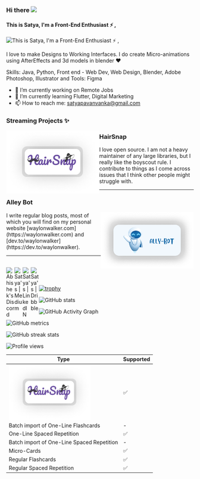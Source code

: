 ### Hi there  <img src="https://media.giphy.com/media/hvRJCLFzcasrR4ia7z/giphy.gif" width="25px">
####  This is Satya, I'm a Front-End Enthusiast ⚡ ,
![ This is Satya, I'm a Front-End Enthusiast ⚡ ,](https://i.pinimg.com/originals/e4/26/70/e426702edf874b181aced1e2fa5c6cde.gif)

I love to make Designs to Working Interfaces. I do create Micro-animations using AfterEffects and 3d models in blender ♥

Skills: Java, Python, Front end - Web Dev, Web Design, Blender, Adobe Photoshop, Illustrator and Tools: Figma

- 🔭 I’m currently working on Remote Jobs 
- 🌱 I’m currently learning Flutter, Digital Marketing 
- 📫 How to reach me: satyapavanvanka@gmail.com 

 ### Streaming Projects ✨
 <p>
  <a href="https://hairsnap.pages.dev"><img width="250" align='left' src="https://raw.githubusercontent.com/its-me-satya/its-me-satya/main/Frame%201.png"></img></a>
  
</p>
 
### HairSnap

I love open source.  I am not a heavy maintainer of any large libraries, but I really like the boyscout rule.  I contribute to things as I come across issues that I think other people might struggle with.

 --- 

### Alley Bot

<p>
  <a href="https://waylonwalker.com/latest"><img width="250" align='right' src="https://raw.githubusercontent.com/its-me-satya/its-me-satya/main/ally.png"></a>
</p>
I write regular blog posts, most of which you will find on my personal website [waylonwalker.com](https://waylonwalker.com) and [dev.to/waylonwalker](https://dev.to/waylonwalker).


 --- 
<br>
<a href="https://instagram.com/alphaagram">
  <img align="left" alt="Abhishek's Discord" width="22px" src="https://upload.wikimedia.org/wikipedia/commons/thumb/e/e7/Instagram_logo_2016.svg/1200px-Instagram_logo_2016.svg.png" />
</a>
<a href="https://medium.com/satyapavanvanka">
  <img align="left" alt="Satya's | Medium" width="22px" src="https://cdns.iconmonstr.com/wp-content/assets/preview/2018/240/iconmonstr-medium-1.png" />
</a>
<a href="https://www.linkedin.com/in/satya-pavan-vanka-a86657170/">
  <img align="left" alt="Satya's | LinkedIN" width="22px" src="https://raw.githubusercontent.com/peterthehan/peterthehan/master/assets/linkedin.svg" />
</a>
<a href="https://dribbble.com/satyapavanvanka">
  <img align="left" alt="Satya's | Dribbble" width="22px" src="https://seeklogo.com/images/D/dribbble-logo-143FF96D65-seeklogo.com.png" />
</a>


<br/>
                                                                          <br>

[![trophy](https://github-profile-trophy.vercel.app/?username=its-me-satya)](https://github.com/ryo-ma/github-profile-trophy)

![GitHub stats](https://github-readme-stats.vercel.app/api?username=its-me-satya&show_icons=true&count_private=true)  

![GitHub Activity Graph](https://activity-graph.herokuapp.com/graph?username=its-me-satya)  

![GitHub metrics](https://metrics.lecoq.io/its-me-satya)  

![GitHub streak stats](https://github-readme-streak-stats.herokuapp.com/?user=its-me-satya)  

![Profile views](https://gpvc.arturio.dev/its-me-satya)  

<script src="https://gist.github.com/tterb/1e12ddb9af04931e8e5ba634778b283c.js"></script>

| Type  | Supported |
| ------------- | ------------- |
| <img align="left" alt="Abhishek's Discord" width="220px" src="https://raw.githubusercontent.com/its-me-satya/its-me-satya/main/Frame%201.png" />  | ✅ |
| Batch import of One-Line Flashcards | - |
| One-Line Spaced Repetition  | ✅ |
| Batch import of One-Line Spaced Repetition | - |
| Micro-Cards | ✅ |
| Regular Flashcards | ✅ |
| Regular Spaced Repetition | ✅ |